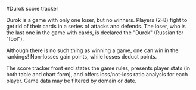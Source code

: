 #Durok score tracker

Durok is a game with only one loser, but no winners. Players (2-8) fight to get rid of their cards in a series of attacks and defends. The loser, who is the last one in the game with cards, is declared the "Durok" (Russian for "fool").

Although there is no such thing as winning a game, one can win in the rankings! Non-losses gain points, while losses deduct points. 

The score tracker front end states the game rules, presents player stats (in both table and chart form), and offers loss/not-loss ratio analysis for each player. Game data may be filtered by domain or date.
